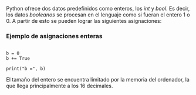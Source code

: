 
Python ofrece dos datos predefinidos como enteros, los *int* y *bool*. Es decir, los datos *booleanos* se procesan en el lenguaje como si fueran el entero $1$ o $0$. A partir de esto se pueden lograr las siguientes asignaciones: 

### Ejemplo de asignaciones enteras 

```jupyter 

b = 0
b += True

print("b =", b)

```


El tamaño del entero se encuentra limitado por la memoria del ordenador, la que llega principalmente a los $16$ decimales. 
